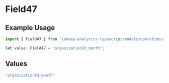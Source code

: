 # Field47

## Example Usage

```typescript
import { Field47 } from "inkeep-analytics-typescript/models/operations";

let value: Field47 = "organizationId_month";
```

## Values

```typescript
"organizationId_month"
```